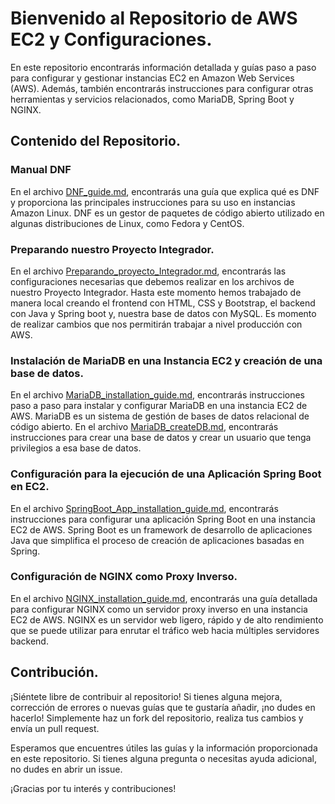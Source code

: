 # Bienvenido al Repositorio de AWS EC2 y Configuraciones.

En este repositorio encontrarás información detallada y guías paso a paso para configurar y gestionar instancias EC2 en Amazon Web Services (AWS). Además, también encontrarás instrucciones para configurar otras herramientas y servicios relacionados, como MariaDB, Spring Boot y NGINX.

## Contenido del Repositorio.

### Manual DNF

En el archivo [DNF_guide.md](DNF_guide.md), encontrarás una guía que explica qué es DNF y proporciona las principales instrucciones para su uso en instancias Amazon Linux. DNF es un gestor de paquetes de código abierto utilizado en algunas distribuciones de Linux, como Fedora y CentOS.

### Preparando nuestro Proyecto Integrador.

En el archivo [Preparando_proyecto_Integrador.md](Preparando_proyecto_Integrador.md), encontrarás las configuraciones necesarias que debemos realizar en los archivos de nuestro Proyecto Integrador. Hasta este momento hemos trabajado de manera local creando el frontend con HTML, CSS y Bootstrap, el backend con Java y Spring boot y, nuestra base de datos con MySQL. Es momento de realizar cambios que nos permitirán trabajar a nivel producción con AWS.

### Instalación de MariaDB en una Instancia EC2 y creación de una base de datos.

En el archivo [MariaDB_installation_guide.md](MariaDB_installation_guide.md), encontrarás instrucciones paso a paso para instalar y configurar MariaDB en una instancia EC2 de AWS. MariaDB es un sistema de gestión de bases de datos relacional de código abierto. En el archivo [MariaDB_createDB.md](MariaDB_createDB.md), encontrarás instrucciones para crear una base de datos y crear un usuario que tenga privilegios a esa base de datos.

### Configuración para la ejecución de una Aplicación Spring Boot en EC2.

En el archivo [SpringBoot_App_installation_guide.md](SpringBoot_App_installation_guide.md), encontrarás instrucciones para configurar una aplicación Spring Boot en una instancia EC2 de AWS. Spring Boot es un framework de desarrollo de aplicaciones Java que simplifica el proceso de creación de aplicaciones basadas en Spring.

### Configuración de NGINX como Proxy Inverso. 

En el archivo [NGINX_installation_guide.md](NGINX_installation_guide.md), encontrarás una guía detallada para configurar NGINX como un servidor proxy inverso en una instancia EC2 de AWS. NGINX es un servidor web ligero, rápido y de alto rendimiento que se puede utilizar para enrutar el tráfico web hacia múltiples servidores backend.

## Contribución.

¡Siéntete libre de contribuir al repositorio! Si tienes alguna mejora, corrección de errores o nuevas guías que te gustaría añadir, ¡no dudes en hacerlo! Simplemente haz un fork del repositorio, realiza tus cambios y envía un pull request.

Esperamos que encuentres útiles las guías y la información proporcionada en este repositorio. Si tienes alguna pregunta o necesitas ayuda adicional, no dudes en abrir un issue.

¡Gracias por tu interés y contribuciones!

